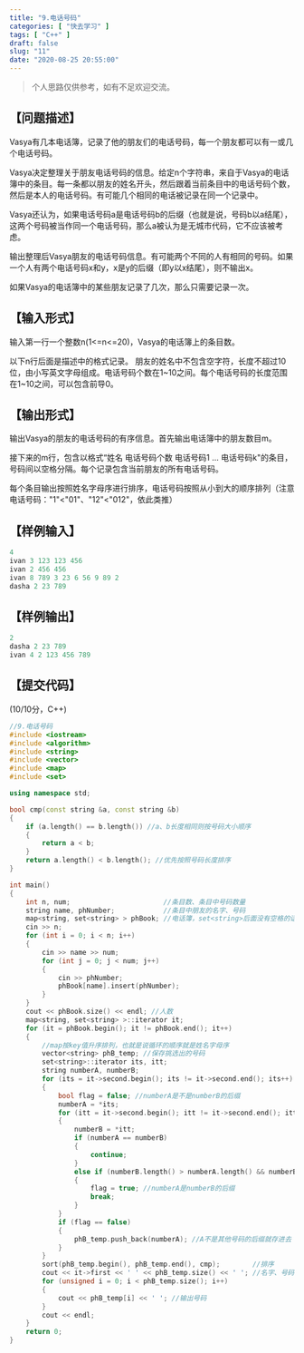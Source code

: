 ```yaml
---
title: "9.电话号码"
categories: [ "快去学习" ]
tags: [ "C++" ]
draft: false
slug: "11"
date: "2020-08-25 20:55:00"
---
```


>个人思路仅供参考，如有不足欢迎交流。

## 【问题描述】

Vasya有几本电话簿，记录了他的朋友们的电话号码，每一个朋友都可以有一或几个电话号码。

Vasya决定整理关于朋友电话号码的信息。给定n个字符串，来自于Vasya的电话簿中的条目。每一条都以朋友的姓名开头，然后跟着当前条目中的电话号码个数，然后是本人的电话号码。有可能几个相同的电话被记录在同一个记录中。

<!--more-->

Vasya还认为，如果电话号码a是电话号码b的后缀（也就是说，号码b以a结尾），这两个号码被当作同一个电话号码，那么a被认为是无城市代码，它不应该被考虑。

输出整理后Vasya朋友的电话号码信息。有可能两个不同的人有相同的号码。如果一个人有两个电话号码x和y，x是y的后缀（即y以x结尾），则不输出x。 

如果Vasya的电话簿中的某些朋友记录了几次，那么只需要记录一次。 

## 【输入形式】

输入第一行一个整数n(1<=n<=20)，Vasya的电话簿上的条目数。

以下n行后面是描述中的格式记录。 朋友的姓名中不包含空字符，长度不超过10位，由小写英文字母组成。电话号码个数在1~10之间。每个电话号码的长度范围在1~10之间，可以包含前导0。

## 【输出形式】

输出Vasya的朋友的电话号码的有序信息。首先输出电话簿中的朋友数目m。

接下来的m行，包含以格式“姓名 电话号码个数 电话号码1 ... 电话号码k"的条目，号码间以空格分隔。每个记录包含当前朋友的所有电话号码。

每个条目输出按照姓名字母序进行排序，电话号码按照从小到大的顺序排列（注意电话号码："1"<"01"、"12"<"012"，依此类推）

## 【样例输入】

```cpp
4
ivan 3 123 123 456
ivan 2 456 456
ivan 8 789 3 23 6 56 9 89 2
dasha 2 23 789
```

## 【样例输出】

```cpp
2
dasha 2 23 789 
ivan 4 2 123 456 789
```

## 【提交代码】
(10/10分，C++)

```cpp
//9.电话号码
#include <iostream>
#include <algorithm>
#include <string>
#include <vector>
#include <map>
#include <set>

using namespace std;

bool cmp(const string &a, const string &b)
{
    if (a.length() == b.length()) //a、b长度相同则按号码大小顺序
    {
        return a < b;
    }
    return a.length() < b.length(); //优先按照号码长度排序
}

int main()
{
    int n, num;                       //条目数、条目中号码数量
    string name, phNumber;            //条目中朋友的名字、号码
    map<string, set<string> > phBook; //电话簿，set<string>后面没有空格的话在CG系统上会编译错误，36行同理，但是在VS Code、Dev C++上没有空格也不会出错
    cin >> n;
    for (int i = 0; i < n; i++)
    {
        cin >> name >> num;
        for (int j = 0; j < num; j++)
        {
            cin >> phNumber;
            phBook[name].insert(phNumber);
        }
    }
    cout << phBook.size() << endl; //人数
    map<string, set<string> >::iterator it;
    for (it = phBook.begin(); it != phBook.end(); it++)
    {
        //map按key值升序排列，也就是说循环的顺序就是姓名字母序
        vector<string> phB_temp; //保存挑选出的号码
        set<string>::iterator its, itt;
        string numberA, numberB;
        for (its = it->second.begin(); its != it->second.end(); its++)
        {
            bool flag = false; //numberA是不是numberB的后缀
            numberA = *its;
            for (itt = it->second.begin(); itt != it->second.end(); itt++)
            {
                numberB = *itt;
                if (numberA == numberB)
                {
                    continue;
                }
                else if (numberB.length() > numberA.length() && numberB.substr(numberB.length() - numberA.length(), numberA.length()) == numberA)
                {
                    flag = true; //numberA是numberB的后缀
                    break;
                }
            }
            if (flag == false)
            {
                phB_temp.push_back(numberA); //A不是其他号码的后缀就存进去
            }
        }
        sort(phB_temp.begin(), phB_temp.end(), cmp);        //排序
        cout << it->first << ' ' << phB_temp.size() << ' '; //名字、号码数
        for (unsigned i = 0; i < phB_temp.size(); i++)
        {
            cout << phB_temp[i] << ' '; //输出号码
        }
        cout << endl;
    }
    return 0;
}
```

